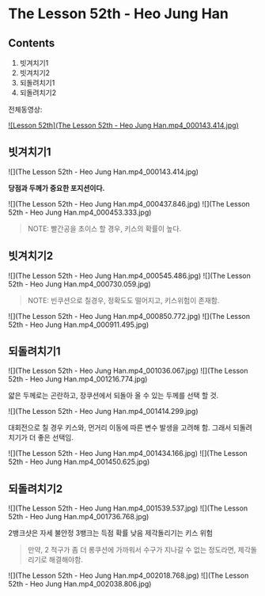 # The Lesson 52th - Heo Jung Han

## Contents

1. 빗겨치기1
2. 빗겨치기2
3. 되돌려치기1
4. 되돌려치기2

전체동영상:

[![Lesson 52th](The Lesson 52th - Heo Jung Han.mp4_000143.414.jpg)](https://youtu.be/P6MSIoW_Oqs?list=PLdiHPZK7n67_POfEQbwuwxu3wdST9qnPJ)

## 빗겨치기1

![](The Lesson 52th - Heo Jung Han.mp4_000143.414.jpg)

**당점과 두께가 중요한 포지션이다.**

![](The Lesson 52th - Heo Jung Han.mp4_000437.846.jpg)
![](The Lesson 52th - Heo Jung Han.mp4_000453.333.jpg)

> NOTE: 빨간공을 초이스 할 경우, 키스의 확률이 높다.

## 빗겨치기2

![](The Lesson 52th - Heo Jung Han.mp4_000545.486.jpg)
![](The Lesson 52th - Heo Jung Han.mp4_000730.059.jpg)

> NOTE: 빈쿠션으로 칠경우, 정확도도 떨어지고, 키스위험이 존재함.

![](The Lesson 52th - Heo Jung Han.mp4_000850.772.jpg)
![](The Lesson 52th - Heo Jung Han.mp4_000911.495.jpg)

## 되돌려치기1
![](The Lesson 52th - Heo Jung Han.mp4_001036.067.jpg)
![](The Lesson 52th - Heo Jung Han.mp4_001216.774.jpg)

얇은 두께로는 곤란하고, 장쿠션에서 되돌아 올 수 있는 두께를 선택 할 것.

![](The Lesson 52th - Heo Jung Han.mp4_001414.299.jpg)

대회전으로 칠 경우 키스와, 먼거리 이동에 따른 변수 발생을 고려해 함.
그래서 되돌려치기가 더 좋은 선택임.

![](The Lesson 52th - Heo Jung Han.mp4_001434.166.jpg)
![](The Lesson 52th - Heo Jung Han.mp4_001450.625.jpg)

## 되돌려치기2
![](The Lesson 52th - Heo Jung Han.mp4_001539.537.jpg)
![](The Lesson 52th - Heo Jung Han.mp4_001736.768.jpg)

2뱅크샷은 자세 불안정
3뱅크는 득점 확률 낮음
제각돌리기는 키스 위험

> 만약, 2 적구가 좀 더 롱쿠션에 가까워서 수구가 지나갈 수 없는 정도라면, 제각돌리기로 해결해야함.

![](The Lesson 52th - Heo Jung Han.mp4_002018.768.jpg)
![](The Lesson 52th - Heo Jung Han.mp4_002038.806.jpg)